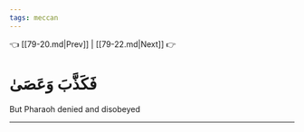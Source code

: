 ```yaml
---
tags: meccan
---
```


👈 [[79-20.md|Prev]] | [[79-22.md|Next]] 👉

# فَكَذَّبَ وَعَصَىٰ

But Pharaoh denied and disobeyed

---

